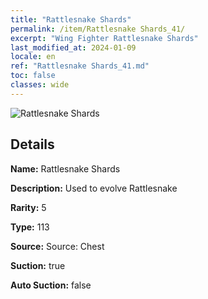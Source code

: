 ```yaml
---
title: "Rattlesnake Shards"
permalink: /item/Rattlesnake Shards_41/
excerpt: "Wing Fighter Rattlesnake Shards"
last_modified_at: 2024-01-09
locale: en
ref: "Rattlesnake Shards_41.md"
toc: false
classes: wide
---
```



 ![Rattlesnake Shards](/images/item/Rattlesnake_Shards_p.png)



## Details

 **Name:** Rattlesnake Shards 

 **Description:** Used to evolve Rattlesnake

 **Rarity:** 5 

 **Type:** 113 

 **Source:** Source: Chest 

 **Suction:** true 

 **Auto Suction:** false 


